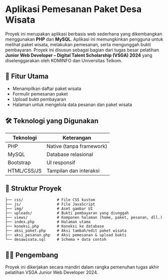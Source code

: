 # Aplikasi Pemesanan Paket Desa Wisata

Proyek ini merupakan aplikasi berbasis web sederhana yang dikembangkan menggunakan **PHP** dan **MySQL**. Aplikasi ini memungkinkan pengguna untuk melihat paket wisata, melakukan pemesanan, serta mengunggah bukti pembayaran. Proyek ini disusun sebagai bagian dari tugas besar pelatihan **Junior Web Developer – Digital Talent Scholarship (VSGA) 2024** yang diselenggarakan oleh KOMINFO dan Universitas Telkom.

## 📌 Fitur Utama
- Menampilkan daftar paket wisata
- Formulir pemesanan paket
- Upload bukti pembayaran
- Halaman untuk mengelola data pesanan dan paket wisata

## 🛠️ Teknologi yang Digunakan
| Teknologi | Keterangan |
|-----------|------------|
| PHP       | Native (tanpa framework) |
| MySQL     | Database relasional |
| Bootstrap | UI responsif |
| HTML/CSS/JS | Tampilan dan interaksi |

## 📁 Struktur Proyek

```text
├── css/               # File CSS kustom
├── js/                # File JavaScript
├── img/               # Aset gambar UI
├── uploads/           # Bukti pembayaran yang diunggah
├── views/             # Komponen halaman (home, paket, pesanan, dll.)
├── index.php          # Halaman utama
├── koneksi.php        # Koneksi ke database
├── aksi_paket.php     # Aksi tambah/edit paket wisata
├── aksi_pesanan.php   # Aksi pemesanan & upload bukti
└── desawisata.sql     # Schema + data contoh
```

## 👨‍💻 Pengembang
Proyek ini dikerjakan secara mandiri dalam rangka pemenuhan tugas akhir pelatihan VSGA Junior Web Developer 2024.



